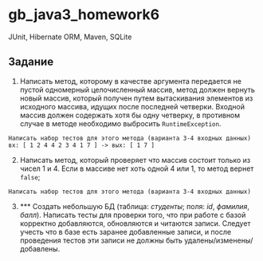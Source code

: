 # gb_java3_homework6

JUnit, Hibernate ORM, Maven, SQLite

## Задание

1.  Написать метод, которому в качестве аргумента передается не пустой одномерный целочисленный массив, метод должен вернуть 
новый массив, который получен путем вытаскивания элементов из исходного массива, идущих после последней четверки. 
Входной массив должен содержать хотя бы одну четверку, в противном случае в методе необходимо выбросить ```RuntimeException```.
```
Написать набор тестов для этого метода (варианта 3-4 входных данных)
вх: [ 1 2 4 4 2 3 4 1 7 ] -> вых: [ 1 7 ]
```
2.  Написать метод, который проверяет что массив состоит только из чисел 1 и 4. Если в массиве нет хоть одной 4 или 1, то метод 
вернет ```false```;
```
Написать набор тестов для этого метода (варианта 3-4 входных данных)
```
3.  \*\*\* Создать небольшую БД (таблица: *студенты*; поля: *id*, *фамилия*, *балл*). Написать тесты для проверки того, что при работе 
с базой корректно добавляются, обновляются и читаются записи. Следует учесть что в базе есть заранее добавленные записи, 
и после проведения тестов эти записи не должны быть удалены/изменены/добавлены.
